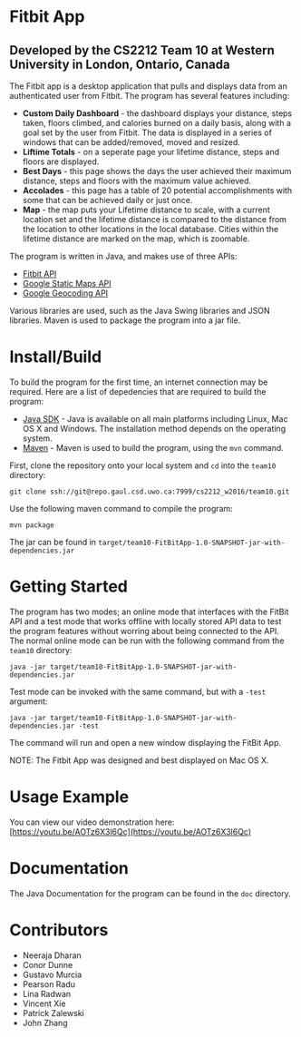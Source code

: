 # Fitbit App
## Developed by the CS2212 Team 10 at Western University in London, Ontario, Canada

The Fitbit app is a desktop application that pulls and displays data from an authenticated user from Fitbit. The program has several features including: 
* **Custom Daily Dashboard** - the dashboard displays your distance, steps taken, floors climbed, and calories burned on a daily basis, along with a goal set by the user from Fitbit. The data is displayed in a series of windows that can be added/removed, moved and resized.
* **Liftime Totals** - on a seperate page your lifetime distance, steps and floors are displayed.
* **Best Days** - this page shows the days the user achieved their maximum distance, steps and floors with the maximum value achieved.
* **Accolades** - this page has a table of 20 potential accomplishments with some that can be achieved daily or just once.
* **Map** - the map puts your Lifetime distance to scale, with a current location set and the lifetime distance is compared to the distance from the location to other locations in the local database. Cities within the lifetime distance are marked on the map, which is zoomable.

The program is written in Java, and makes use of three APIs:
* [Fitbit API](https://dev.fitbit.com/)
* [Google Static Maps API](https://developers.google.com/maps/documentation/static-maps/)
* [Google Geocoding API](https://developers.google.com/maps/documentation/geocoding/intro)

Various libraries are used, such as the Java Swing libraries and JSON libraries. Maven is used to package the program into a jar file.


# Install/Build

To build the program for the first time, an internet connection may be required. Here are a list of depedencies that are required to build the program: 
* [Java SDK](http://www.oracle.com/technetwork/java/javase/downloads/index.html) - Java is available on all main platforms including Linux, Mac OS X and Windows. The installation method depends on the operating system. 
* [Maven](https://maven.apache.org/) - Maven is used to build the program, using the `mvn` command.

First, clone the repository onto your local system and `cd` into the `team10` directory:
```
git clone ssh://git@repo.gaul.csd.uwo.ca:7999/cs2212_w2016/team10.git
```

Use the following maven command to compile the program: 
```
mvn package
```

The jar can be found in `target/team10-FitBitApp-1.0-SNAPSHOT-jar-with-dependencies.jar`


# Getting Started

The program has two modes; an online mode that interfaces with the FitBit API and a test mode that works offline with locally stored API data to test the program features without worring about being connected to the API. The normal online mode can be run with the following command from the `team10` directory: 

```
java -jar target/team10-FitBitApp-1.0-SNAPSHOT-jar-with-dependencies.jar
```

Test mode can be invoked with the same command, but with a `-test` argument: 

```
java -jar target/team10-FitBitApp-1.0-SNAPSHOT-jar-with-dependencies.jar -test
```
The command will run and open a new window displaying the FitBit App.

NOTE: The Fitbit App was designed and best displayed on Mac OS X. 


# Usage Example

You can view our video demonstration here: [https://youtu.be/AOTz6X3l6Qc](https://youtu.be/AOTz6X3l6Qc)


# Documentation

The Java Documentation for the program can be found in the `doc` directory.


# Contributors
* Neeraja Dharan
* Conor Dunne
* Gustavo Murcia
* Pearson Radu
* Lina Radwan
* Vincent Xie
* Patrick Zalewski
* John Zhang
